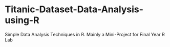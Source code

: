 # Titanic-Dataset-Data-Analysis-using-R
Simple Data Analysis Techniques in R. Mainly a Mini-Project for Final Year R Lab

